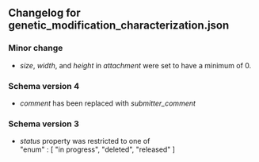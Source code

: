 ## Changelog for genetic_modification_characterization.json

### Minor change

* *size*, *width*, and *height* in *attachment* were set to have a minimum of 0.

### Schema version 4

* *comment* has been replaced with *submitter_comment*

### Schema version 3

* *status* property was restricted to one of  
    "enum" : [
        "in progress",
        "deleted",
        "released"
    ]

